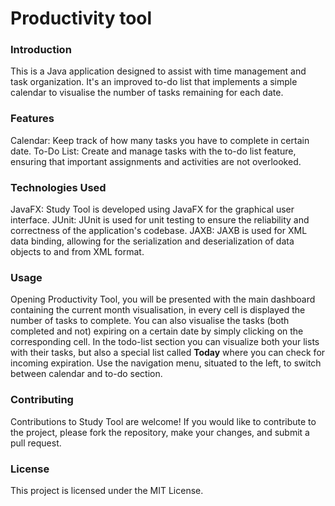 # Productivity tool
### Introduction
This is a Java application designed to assist with time management and task organization. 
It's an improved to-do list that implements a simple calendar to visualise the number of tasks remaining for each date.

### Features
Calendar: Keep track of how many tasks you have to complete in certain date.
To-Do List: Create and manage tasks with the to-do list feature, ensuring that important assignments and activities are not overlooked.
### Technologies Used
JavaFX: Study Tool is developed using JavaFX for the graphical user interface.
JUnit: JUnit is used for unit testing to ensure the reliability and correctness of the application's codebase.
JAXB: JAXB is used for XML data binding, allowing for the serialization and deserialization of data objects to and from XML format.

### Usage
Opening Productivity Tool, you will be presented with the main dashboard containing the current month visualisation, in every cell is displayed the number of tasks to complete. You can also visualise the tasks (both completed and not) expiring on a certain date by simply clicking on the corresponding cell.
In the todo-list section you can visualize both your lists with their tasks, but also a special list called **Today** where you can check for incoming expiration.
Use the navigation menu, situated to the left, to switch between calendar and to-do section.

### Contributing
Contributions to Study Tool are welcome! If you would like to contribute to the project, please fork the repository, make your changes, and submit a pull request.

### License
This project is licensed under the MIT License.

